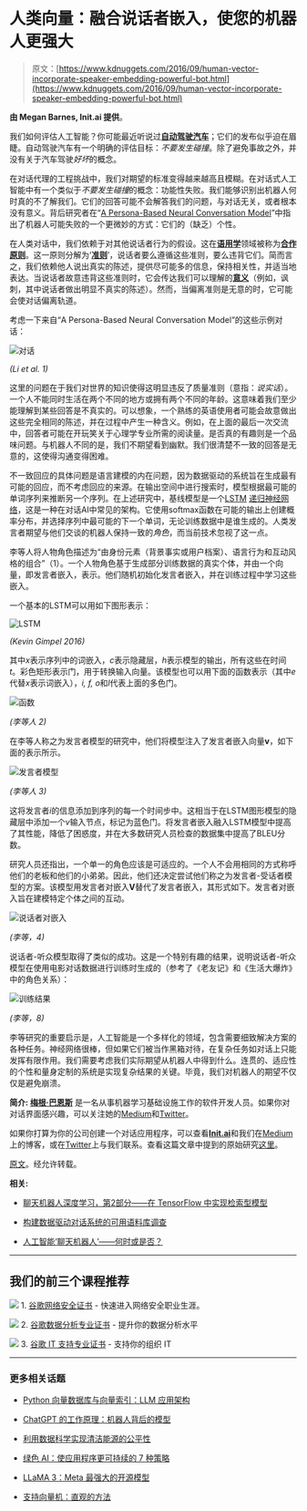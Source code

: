 # 人类向量：融合说话者嵌入，使您的机器人更强大

> 原文：[https://www.kdnuggets.com/2016/09/human-vector-incorporate-speaker-embedding-powerful-bot.html](https://www.kdnuggets.com/2016/09/human-vector-incorporate-speaker-embedding-powerful-bot.html)

**由 Megan Barnes, Init.ai 提供**。

我们如何评估人工智能？你可能最近听说过[**自动驾驶汽车**](https://medium.com/self-driving-cars)；它们的发布似乎迫在眉睫。自动驾驶汽车有一个明确的评估目标：*不要发生碰撞*。除了避免事故之外，并没有关于汽车驾驶*好坏*的概念。

在对话代理的工程挑战中，我们对期望的标准变得越来越高且模糊。在对话式人工智能中有一个类似于*不要发生碰撞*的概念：功能性失败。我们能够识别出机器人何时真的不了解我们。它们的回答可能不会解答我们的问题，与对话无关，或者根本没有意义。背后研究者在“[A Persona-Based Neural Conversation Model](http://nlp.stanford.edu/pubs/jiwei2016Persona.pdf)”中指出了机器人可能失败的一个更微妙的方式：它们的（缺乏）个性。

在人类对话中，我们依赖于对其他说话者行为的假设。这在[**语用学**](https://en.wikipedia.org/wiki/Pragmatics)领域被称为[**合作原则**](https://en.wikipedia.org/wiki/Cooperative_principle)。这一原则分解为‘[**准则**](https://en.wikipedia.org/wiki/Cooperative_principle#Grice.27s_Maxims)’，说话者要么遵循这些准则，要么违背它们。简而言之，我们依赖他人说出真实的陈述，提供尽可能多的信息，保持相关性，并适当地表达。当说话者故意违背这些准则时，它会传达我们可以理解的[**意义**](https://en.wikipedia.org/wiki/Implicature)（例如，讽刺，其中说话者做出明显不真实的陈述）。然而，当偏离准则是无意的时，它可能会使对话偏离轨道。

考虑一下来自“A Persona-Based Neural Conversation Model”的这些示例对话：

![对话](../Images/94dae495e56dfa4cee3d60c042d4aab4.png)

*(Li et al. 1)*

这里的问题在于我们对世界的知识使得这明显违反了质量准则（意指：*说实话*）。一个人不能同时生活在两个不同的地方或拥有两个不同的年龄。这意味着我们至少能理解到某些回答是不真实的。可以想象，一个熟练的英语使用者可能会故意做出这些完全相同的陈述，并在过程中产生一种含义。例如，在上面的最后一次交流中，回答者可能在开玩笑关于心理学专业所需的阅读量。是否真的有趣则是一个品味问题。与机器人不同的是，我们不期望看到幽默。我们很清楚不一致的回答是无意的，这使得沟通变得困难。

不一致回应的具体问题是语言建模的内在问题，因为数据驱动的系统旨在生成最有可能的回应，而不考虑回应的来源。在输出空间中进行搜索时，模型根据最可能的单词序列来推断另一个序列。在上述研究中，基线模型是一个[LSTM](https://en.wikipedia.org/wiki/Long_short-term_memory) [递归神经网络](https://en.wikipedia.org/wiki/Recurrent_neural_network)，这是一种在对话AI中常见的架构。它使用softmax函数在可能的输出上创建概率分布，并选择序列中最可能的下一个单词，无论训练数据中是谁生成的。人类发言者期望与他们交谈的机器人保持一致的*角色*，而当前技术忽视了这一点。

李等人将人物角色描述为“由身份元素（背景事实或用户档案）、语言行为和互动风格的组合”（1）。一个人物角色基于生成部分训练数据的真实个体，并由一个向量，即发言者嵌入，表示。他们随机初始化发言者嵌入，并在训练过程中学习这些嵌入。

一个基本的LSTM可以用如下图形表示：

![LSTM](../Images/b44585ca405a53250dbcf2f1ed82428c.png)

*(Kevin Gimpel 2016)*

其中*x*表示序列中的词嵌入，*c*表示隐藏层，*h*表示模型的输出，所有这些在时间*t*。彩色矩形表示门，用于转换输入向量。该模型也可以用下面的函数表示（其中*e*代替*x*表示词嵌入），*i, f, o*和*l*代表上面的多色门。

![函数](../Images/8c9e44a5c7ed41cbe9deef854076a128.png)

*(李等人 2)*

在李等人称之为发言者模型的研究中，他们将模型注入了发言者嵌入向量**v**，如下面的表示所示。

![发言者模型](../Images/9ded39e322a6918352d451b1f9d46a5f.png)

*(李等人 3)*

这将发言者*i*的信息添加到序列的每一个时间步中。这相当于在LSTM图形模型的隐藏层中添加一个*v*输入节点，标记为蓝色门。将发言者嵌入融入LSTM模型中提高了其性能，降低了困惑度，并在大多数研究人员检查的数据集中提高了BLEU分数。

研究人员还指出，一个单一的角色应该是可适应的。一个人不会用相同的方式称呼他们的老板和他们的小弟弟。因此，他们还决定尝试他们称之为发言者-受话者模型的方案。该模型用发言者对嵌入**V**替代了发言者嵌入，其形式如下。发言者对嵌入旨在建模特定个体之间的互动。

![说话者对嵌入](../Images/66669ef94794363104aecd1254650a47.png)

*(李等，4)*

说话者-听众模型取得了类似的成功。这是一个特别有趣的结果，说明说话者-听众模型在使用电影对话数据进行训练时生成的（参考了《老友记》和《生活大爆炸》中的角色关系）：

![训练结果](../Images/1c90b6e88115928a13bdb98055e7ef42.png)

*(李等，8)*

李等研究的重要启示是，人工智能是一个多样化的领域，包含需要细致解决方案的各种任务。神经网络很棒，但如果它们被当作黑箱对待，在复杂任务如对话上只能发挥有限作用。我们需要考虑我们实际期望从机器人中得到什么。连贯的、适应性的个性和量身定制的系统是实现复杂结果的关键。毕竟，我们对机器人的期望不仅仅是避免崩溃。

**简介: [梅根·巴恩斯](https://medium.com/@megan.initai)** 是一名从事机器学习基础设施工作的软件开发人员。如果你对对话界面感兴趣，可以关注她的[Medium](https://medium.com/@megan.initai)和[Twitter](https://twitter.com/megan_initai)。

如果你打算为你的公司创建一个对话应用程序，可以查看[**Init.ai**](http://init.ai/)和我们在[Medium](https://medium.com/init-ai)上的博客，或在[Twitter](https://twitter.com/initdotai)上与我们联系。查看这篇文章中提到的原始研究[这里](http://nlp.stanford.edu/pubs/jiwei2016Persona.pdf)。

[原文](https://blog.init.ai/the-human-vector-incorporate-speaker-embeddings-to-make-your-bot-more-powerful-ade6fdfca035)。经允许转载。

**相关:**

+   [聊天机器人深度学习，第2部分——在 TensorFlow 中实现检索型模型](/2016/07/deep-learning-chatbots-part-2.html)

+   [构建数据驱动对话系统的可用语料库调查](/2016/07/survey-available-corpora-building-data-driven-dialog-systems.html)

+   [人工智能‘聊天机器人’——何时或是否？](/2016/05/ai-chatbots-when-if.html)

* * *

## 我们的前三个课程推荐

![](../Images/0244c01ba9267c002ef39d4907e0b8fb.png) 1\. [谷歌网络安全证书](https://www.kdnuggets.com/google-cybersecurity) - 快速进入网络安全职业生涯。

![](../Images/e225c49c3c91745821c8c0368bf04711.png) 2\. [谷歌数据分析专业证书](https://www.kdnuggets.com/google-data-analytics) - 提升你的数据分析水平

![](../Images/0244c01ba9267c002ef39d4907e0b8fb.png) 3\. [谷歌 IT 支持专业证书](https://www.kdnuggets.com/google-itsupport) - 支持你的组织 IT

* * *

### 更多相关话题

+   [Python 向量数据库与向量索引：LLM 应用架构](https://www.kdnuggets.com/2023/08/python-vector-databases-vector-indexes-architecting-llm-apps.html)

+   [ChatGPT 的工作原理：机器人背后的模型](https://www.kdnuggets.com/2023/04/chatgpt-works-model-behind-bot.html)

+   [利用数据科学实现清洁能源的公平性](https://www.kdnuggets.com/2022/03/data-science-make-clean-energy-equitable.html)

+   [绿色 AI：使应用程序更可持续的 7 种策略](https://www.kdnuggets.com/greening-ai-7-strategies-to-make-applications-more-sustainable)

+   [LLaMA 3：Meta 最强大的开源模型](https://www.kdnuggets.com/llama-3-metas-most-powerful-open-source-model-yet)

+   [支持向量机：直观的方法](https://www.kdnuggets.com/2022/08/support-vector-machines-intuitive-approach.html)
